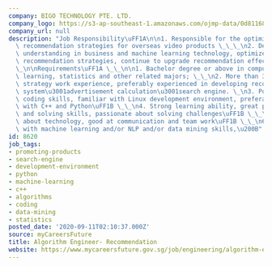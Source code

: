 ```yaml
---
company: BIGO TECHNOLOGY PTE. LTD.
company_logo: https://s3-ap-southeast-1.amazonaws.com/ojmp-data/0d81168a9b5e75163a1bef7dac07abcb/bigo-technology.jpg
company_url: null
description: "Job Responsibility\uFF1A\n\n1. Responsible for the optimization of personalized\
  \ recommendation strategies for overseas video products \_\_\_\n2. Develop in-depth\
  \ understanding in business and machine learning technology, optimize models and\
  \ recommendation strategies, continue to upgrade recommendation effects \_\_\_\_\
  \_\n\nRequirements\uFF1A \_\_\n\n1. Bachelor degree or above in computer, machine\
  \ learning, statistics and other related majors; \_\_\n2. More than 3 years of algorithm\
  \ strategy work experience, preferably experienced in developing recommendation\
  \ system\u3001advertisement calculation\u3001search engine. \_\n3. Possess excellent\
  \ coding skills, familiar with Linux development environment, preferably familiar\
  \ with C++ and Python\uFF1B \_\_\n4. Strong learning ability, great problem analysis\
  \ and solving skills, passionate about solving challenges\uFF1B \_\_\n5. Passionate\
  \ about technology, good at communication and team work\uFF1B \_\_\n6. Familiar\
  \ with machine learning and/or NLP and/or data mining skills,\u200B"
id: 8620
job_tags:
- promoting-products
- search-engine
- development-environment
- python
- machine-learning
- c++
- algorithms
- coding
- data-mining
- statistics
posted_date: '2020-09-11T02:10:37.000Z'
source: myCareersFuture
title: Algorithm Engineer- Recommendation
website: https://www.mycareersfuture.gov.sg/job/engineering/algorithm-engineer-recommendation-bigo-technology-0fa47cf275ea8cad5222a591734b1c40
---
```


